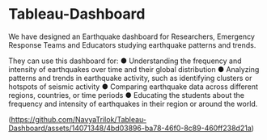 # Tableau-Dashboard
We have designed an Earthquake dashboard for Researchers, Emergency Response Teams and Educators studying earthquake patterns and trends. 

They can use this dashboard for:
●	Understanding the frequency and intensity of earthquakes over time and their global distribution
●	Analyzing patterns and trends in earthquake activity, such as identifying clusters or hotspots of seismic activity
●	Comparing earthquake data across different regions, countries, or time periods
●	Educating the students about the frequency and intensity of earthquakes in their region or around the world.

(https://github.com/NavyaTrilok/Tableau-Dashboard/assets/14071348/4bd03896-ba78-46f0-8c89-460ff238d21a)
